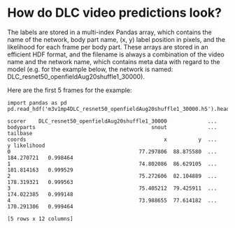 # How do DLC video predictions look?

The labels are stored in a multi-index Pandas array, which contains the name of the network, body part name, (x, y) label position in pixels, and the likelihood for each frame per body part. These arrays are stored in an efficient HDF format, and the filename is always a combination of the video name and the network name, which contains meta data with regard to the model (e.g. for the example below, the network is named:  DLC_resnet50_openfieldAug20shuffle1_30000).

Here are the first 5 frames for the example:
```
import pandas as pd
pd.read_hdf('m3v1mp4DLC_resnet50_openfieldAug20shuffle1_30000.h5').head()

scorer    DLC_resnet50_openfieldAug20shuffle1_30000             ...                       
bodyparts                                     snout             ...    tailbase           
coords                                            x          y  ...           y likelihood
0                                         77.297806  88.875580  ...  184.270721   0.998464
1                                         74.802086  86.629105  ...  181.814163   0.999529
2                                         75.272606  82.104889  ...  178.319321   0.999563
3                                         75.405212  79.425911  ...  174.022385   0.999148
4                                         73.988655  77.614182  ...  170.291306   0.999464

[5 rows x 12 columns]

```

